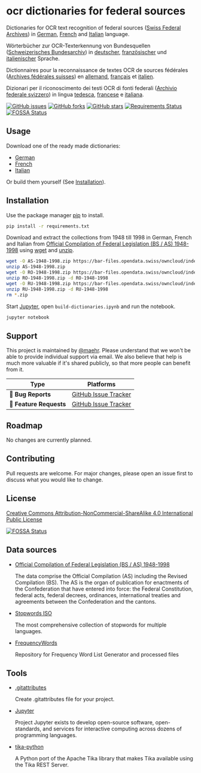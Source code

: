 # ocr dictionaries for federal sources

Dictionaries for OCR text recognition of federal sources ([Swiss Federal Archives](https://www.bar.admin.ch)) in [German](https://raw.githubusercontent.com/maehr/ocr-dictionaries-for-federal-sources/master/de_federal_dic.txt), [French](https://raw.githubusercontent.com/maehr/ocr-dictionaries-for-federal-sources/master/fr_federal_dic.txt) and [Italian](https://raw.githubusercontent.com/maehr/ocr-dictionaries-for-federal-sources/master/it_federal_dic.txt) language.

Wörterbücher zur OCR-Texterkennung von Bundesquellen ([Schweizerisches Bundesarchiv](https://www.bar.admin.ch)) in [deutscher](https://raw.githubusercontent.com/maehr/ocr-dictionaries-for-federal-sources/master/de_federal_dic.txt), [französischer](https://raw.githubusercontent.com/maehr/ocr-dictionaries-for-federal-sources/master/fr_federal_dic.txt) und [italienischer](https://raw.githubusercontent.com/maehr/ocr-dictionaries-for-federal-sources/master/it_federal_dic.txt) Sprache.

Dictionnaires pour la reconnaissance de textes OCR de sources fédérales ([Archives fédérales suisses](https://www.bar.admin.ch)) en [allemand](https://raw.githubusercontent.com/maehr/ocr-dictionaries-for-federal-sources/master/de_federal_dic.txt), [français](https://raw.githubusercontent.com/maehr/ocr-dictionaries-for-federal-sources/master/fr_federal_dic.txt) et [italien](https://raw.githubusercontent.com/maehr/ocr-dictionaries-for-federal-sources/master/it_federal_dic.txt).

Dizionari per il riconoscimento dei testi OCR di fonti federali ([Archivio federale svizzero](https://www.bar.admin.ch)) in lingua [tedesca](https://raw.githubusercontent.com/maehr/ocr-dictionaries-for-federal-sources/master/de_federal_dic.txt), [francese](https://raw.githubusercontent.com/maehr/ocr-dictionaries-for-federal-sources/master/fr_federal_dic.txt) e [italiana](https://raw.githubusercontent.com/maehr/ocr-dictionaries-for-federal-sources/master/it_federal_dic.txt).

[![GitHub issues](https://img.shields.io/github/issues/maehr/ocr-dictionaries-for-federal-sources)](https://github.com/maehr/ocr-dictionaries-for-federal-sources/issues)
[![GitHub forks](https://img.shields.io/github/forks/maehr/ocr-dictionaries-for-federal-sources)](https://github.com/maehr/ocr-dictionaries-for-federal-sources/network)
[![GitHub stars](https://img.shields.io/github/stars/maehr/ocr-dictionaries-for-federal-sources)](https://github.com/maehr/ocr-dictionaries-for-federal-sources/stargazers)
[![Requirements Status](https://requires.io/github/maehr/ocr-dictionaries-for-federal-sources/requirements.svg?branch=master)](https://requires.io/github/maehr/ocr-dictionaries-for-federal-sources/requirements/?branch=master)
[![FOSSA Status](https://app.fossa.io/api/projects/git%2Bgithub.com%2Fmaehr%2Focr-dictionaries-for-federal-sources.svg?type=shield)](https://app.fossa.io/projects/git%2Bgithub.com%2Fmaehr%2Focr-dictionaries-for-federal-sources?ref=badge_shield)

## Usage

Download one of the ready made dictionaries:

* [German](https://raw.githubusercontent.com/maehr/ocr-dictionaries-for-federal-sources/master/de_federal_dic.txt)
* [French](https://raw.githubusercontent.com/maehr/ocr-dictionaries-for-federal-sources/master/fr_federal_dic.txt)
* [Italian](https://raw.githubusercontent.com/maehr/ocr-dictionaries-for-federal-sources/master/it_federal_dic.txt)

Or build them yourself (See [Installation](https://github.com/maehr/ocr-dictionaries-for-federal-sources#installation)).

## Installation

Use the package manager [pip](https://pip.pypa.io/en/stable/) to install.

```bash
pip install -r requirements.txt
```

Download and extract the collections from 1948 till 1998 in German, French and Italian from [Official Compilation of Federal Legislation (BS / AS) 1948-1998](https://opendata.swiss/en/dataset/official-compilation-of-federal-legislation-bs-as-1947-1998) using [wget](https://www.gnu.org/software/wget/) and [unzip](https://linux.die.net/man/1/unzip).

```bash
wget -O AS-1948-1998.zip https://bar-files.opendata.swiss/owncloud/index.php/s/9CqLuW1DSpA6IYU
unzip AS-1948-1998.zip
wget -O RO-1948-1998.zip https://bar-files.opendata.swiss/owncloud/index.php/s/CyQCy4KjfaCVqNe
unzip RO-1948-1998.zip -d RO-1948-1998
wget -O RU-1948-1998.zip https://bar-files.opendata.swiss/owncloud/index.php/s/zZNblAXVxGELpaj
unzip RU-1948-1998.zip -d RU-1948-1998
rm *.zip
```

Start [Jupyter](https://jupyter.org), open `build-dictionaries.ipynb` and run the notebook.

```bash
jupyter notebook
```

## Support

This project is maintained by [@maehr](https://github.com/maehr). Please understand that we won't be able to provide individual support via email. We also believe that help is much more valuable if it's shared publicly, so that more people can benefit from it.

| Type                   | Platforms                                                    |
| ---------------------- | ------------------------------------------------------------ |
| 🚨 **Bug Reports**      | [GitHub Issue Tracker](https://github.com/maehr/ocr-dictionaries-for-federal-sources/issues) |
| 🎁 **Feature Requests** | [GitHub Issue Tracker](https://github.com/maehr/ocr-dictionaries-for-federal-sources/issues) |

## Roadmap

No changes are currently planned.

## Contributing

Pull requests are welcome. For major changes, please open an issue first to discuss what you would like to change.

## License

[Creative Commons Attribution-NonCommercial-ShareAlike 4.0 International Public License](http://creativecommons.org/licenses/by-nc-sa/4.0/)


[![FOSSA Status](https://app.fossa.io/api/projects/git%2Bgithub.com%2Fmaehr%2Focr-dictionaries-for-federal-sources.svg?type=large)](https://app.fossa.io/projects/git%2Bgithub.com%2Fmaehr%2Focr-dictionaries-for-federal-sources?ref=badge_large)

## Data sources

* [Official Compilation of Federal Legislation (BS / AS) 1948-1998](https://opendata.swiss/en/dataset/official-compilation-of-federal-legislation-bs-as-1947-1998)

  The data comprise the Official Compilation (AS) including the Revised Compilation (BS). The AS is the organ of publication for enactments of the Confederation that have entered into force: the Federal Constitution, federal acts, federal decrees, ordinances, international treaties and agreements between the Confederation and the cantons.

* [Stopwords ISO](https://github.com/stopwords-iso/stopwords-iso)

  The most comprehensive collection of stopwords for multiple languages.

* [FrequencyWords](https://github.com/hermitdave/FrequencyWords)

  Repository for Frequency Word List Generator and processed files

## Tools

* [.gitattributes](https://gitattributes.io)

  Create .gitattributes file for your project.

* [Jupyter](https://jupyter.org/)

  Project Jupyter exists to develop open-source software, open-standards, and services for interactive computing across dozens of programming languages.
* [tika-python](https://github.com/chrismattmann/tika-python)

  A Python port of the Apache Tika library that makes Tika available using the Tika REST Server.